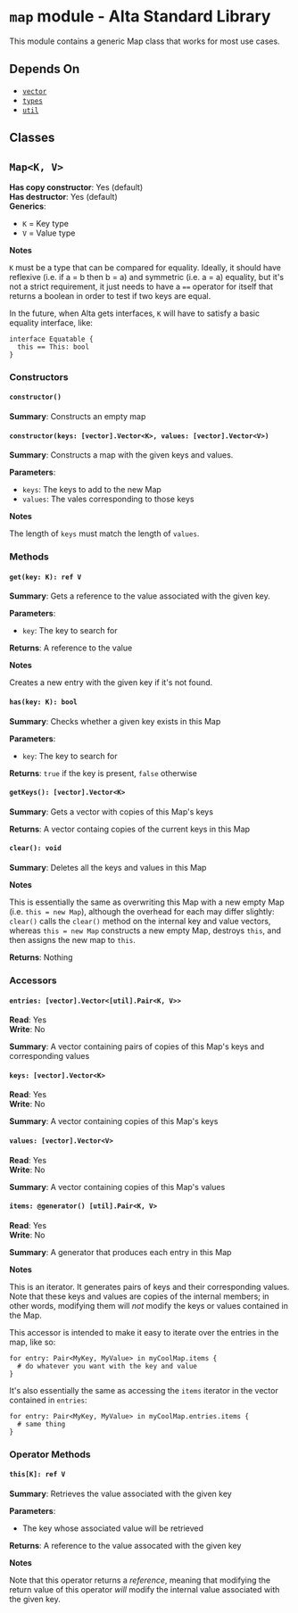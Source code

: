 # `map` module - Alta Standard Library
This module contains a generic Map class that works for most use cases.

## Depends On
  * [`vector`](vector.md)
  * [`types`](types.md)
  * [`util`](util.md)

Classes
---
## `Map<K, V>`
**Has copy constructor**: Yes (default)\
**Has destructor**: Yes (default)\
**Generics**:
  * `K` = Key type
  * `V` = Value type

**Notes**

`K` must be a type that can be compared for equality. Ideally, it should have reflexive (i.e. if a = b then b = a) and symmetric (i.e. a = a) equality, but it's not a strict requirement, it just needs to have a `==` operator for itself that returns a boolean in order to test if two keys are equal.

In the future, when Alta gets interfaces, `K` will have to satisfy a basic equality interface, like:
```alta
interface Equatable {
  this == This: bool
}
```

### Constructors
#### `constructor()`
**Summary**: Constructs an empty map

#### `constructor(keys: [vector].Vector<K>, values: [vector].Vector<V>)`
**Summary**: Constructs a map with the given keys and values.

**Parameters**:
  * `keys`: The keys to add to the new Map
  * `values`: The vales corresponding to those keys

**Notes**

The length of `keys` must match the length of `values`.

### Methods
#### `get(key: K): ref V`
**Summary**: Gets a reference to the value associated with the given key.

**Parameters**:
  * `key`: The key to search for

**Returns**: A reference to the value

**Notes**

Creates a new entry with the given key if it's not found.

#### `has(key: K): bool`
**Summary**: Checks whether a given key exists in this Map

**Parameters**:
  * `key`: The key to search for

**Returns**: `true` if the key is present, `false` otherwise

#### `getKeys(): [vector].Vector<K>`
**Summary**: Gets a vector with copies of this Map's keys

**Returns**: A vector containg copies of the current keys in this Map

#### `clear(): void`
**Summary**: Deletes all the keys and values in this Map

**Notes**

This is essentially the same as overwriting this Map with a new empty Map (i.e. `this = new Map`), although the overhead for each may differ slightly: `clear()` calls the `clear()` method on the internal key and value vectors, whereas `this = new Map` constructs a new empty Map, destroys `this`, and then assigns the new map to `this`.

**Returns**: Nothing

### Accessors
#### `entries: [vector].Vector<[util].Pair<K, V>>`
**Read**: Yes\
**Write**: No

**Summary**: A vector containing pairs of copies of this Map's keys and corresponding values

#### `keys: [vector].Vector<K>`
**Read**: Yes\
**Write**: No

**Summary**: A vector containing copies of this Map's keys

#### `values: [vector].Vector<V>`
**Read**: Yes\
**Write**: No

**Summary**: A vector containing copies of this Map's values

#### `items: @generator() [util].Pair<K, V>`
**Read**: Yes\
**Write**: No

**Summary**: A generator that produces each entry in this Map

**Notes**

This is an iterator. It generates pairs of keys and their corresponding values. Note that these keys and values are copies of the internal members; in other words, modifying them will *not* modify the keys or values contained in the Map.

This accessor is intended to make it easy to iterate over the entries in the map, like so:
```alta
for entry: Pair<MyKey, MyValue> in myCoolMap.items {
  # do whatever you want with the key and value
}
```

It's also essentially the same as accessing the `items` iterator in the vector contained in `entries`:
```alta
for entry: Pair<MyKey, MyValue> in myCoolMap.entries.items {
  # same thing
}
```

### Operator Methods
#### `this[K]: ref V`
**Summary**: Retrieves the value associated with the given key

**Parameters**:
  * The key whose associated value will be retrieved

**Returns**: A reference to the value assocated with the given key

**Notes**

Note that this operator returns a *reference*, meaning that modifying the return value of this operator *will* modify the internal value associated with the given key.
